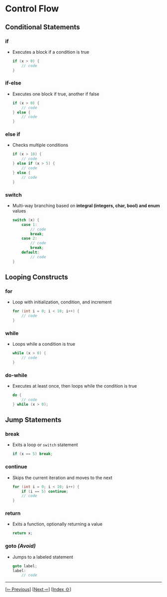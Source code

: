<a name="1_06_control_flow-1"></a>
# Control Flow

<a name="1_06_control_flow-1-1"></a>
## Conditional Statements  

<a name="1_06_control_flow-1-1-1"></a>
### if

- Executes a block if a condition is true  

  ```cpp
  if (x > 0) {
      // code
  }
  ```

<a name="1_06_control_flow-1-1-2"></a>
### if-else  

- Executes one block if true, another if false  

  ```cpp
  if (x > 0) {
      // code
  } else {
      // code
  }
  ```

<a name="1_06_control_flow-1-1-3"></a>
### else if

- Checks multiple conditions  

  ```cpp
  if (x > 10) {
      // code
  } else if (x > 5) {
      // code
  } else {
      // code
  }
  ```

<a name="1_06_control_flow-1-1-4"></a>
### switch  

- Multi-way branching based on **integral (integers, char, bool) and enum** values  

  ```cpp
  switch (x) {
      case 1:
          // code
          break;
      case 2:
          // code
          break;
      default:
          // code
  }
  ```


<a name="1_06_control_flow-1-2"></a>
## Looping Constructs  

<a name="1_06_control_flow-1-2-1"></a>
### for  

- Loop with initialization, condition, and increment  

  ```cpp
  for (int i = 0; i < 10; i++) {
      // code
  }
  ```

<a name="1_06_control_flow-1-2-2"></a>
### while  

- Loops while a condition is true  

  ```cpp
  while (x > 0) {
      // code
  }
  ```

<a name="1_06_control_flow-1-2-3"></a>
### do-while  

- Executes at least once, then loops while the condition is true  

  ```cpp
  do {
      // code
  } while (x > 0);
  ```

<a name="1_06_control_flow-1-3"></a>
## Jump Statements  

<a name="1_06_control_flow-1-3-1"></a>
### break 

- Exits a loop or `switch` statement  

  ```cpp
  if (x == 5) break;
  ```

<a name="1_06_control_flow-1-3-2"></a>
### continue  

- Skips the current iteration and moves to the next  

  ```cpp
  for (int i = 0; i < 10; i++) {
      if (i == 5) continue;
      // code
  }
  ```

<a name="1_06_control_flow-1-3-3"></a>
### return

- Exits a function, optionally returning a value  

  ```cpp
  return x;
  ```

<a name="1_06_control_flow-1-3-4"></a>
### goto _(Avoid)_  

- Jumps to a labeled statement  

  ```cpp
  goto label;
  label:
      // code
  ```

---
[[⇦ Previous](1_05_vars_constants_idx.md)]		[[Next  ⇨](1_07_basic_io_idx.md)]		[[Index ⇧](index.md#1_06_control_flow_idx.md)]
